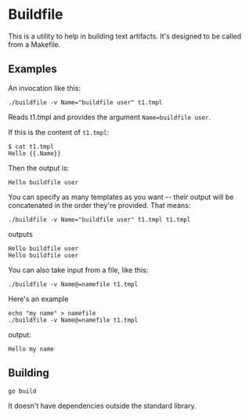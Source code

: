 # Buildfile

This is a utility to help in building text artifacts. It's designed to be
called from a Makefile.

## Examples

An invocation like this:
```
./buildfile -v Name="buildfile user" t1.tmpl 
```

Reads t1.tmpl and provides the argument `Name=buildfile user`.

If this is the content of `t1.tmpl`:
```
$ cat t1.tmpl 
Hello {{.Name}}
```

Then the output is:
```
Hello buildfile user
```

You can specify as many templates as you want -- their output will be concatenated in the order they're provided. That means:
```
./buildfile -v Name="buildfile user" t1.tmpl t1.tmpl
```
outputs
```
Hello buildfile user
Hello buildfile user
```

You can also take input from a file, like this:
```
./buildfile -v Name@=namefile t1.tmpl
```

Here's an example
```
echo "my name" > namefile
./buildfile -v Name@=namefile t1.tmpl
```
output:
```
Hello my name

```

## Building

```
go build
```

It doesn't have dependencies outside the standard library.
